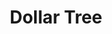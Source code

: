 ---
title: "Dollar Tree"
url: /san-diego/dollar-tree-clairemont-mesa-boulevard/
shop: variety store
---